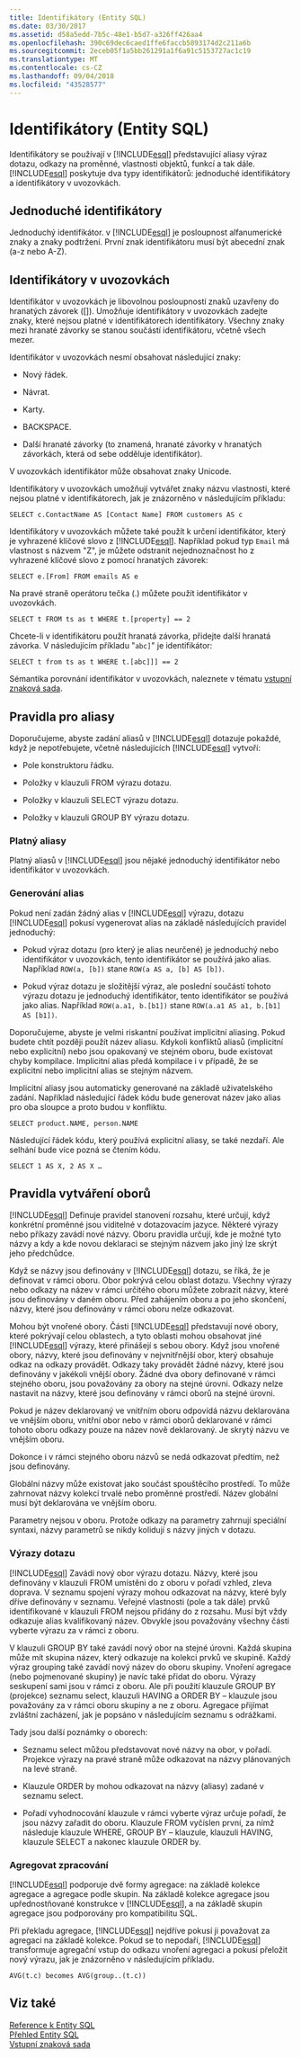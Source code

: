 ```yaml
---
title: Identifikátory (Entity SQL)
ms.date: 03/30/2017
ms.assetid: d58a5edd-7b5c-48e1-b5d7-a326ff426aa4
ms.openlocfilehash: 390c69dec6caed1ffe6faccb5893174d2c211a6b
ms.sourcegitcommit: 2eceb05f1a5bb261291a1f6a91c5153727ac1c19
ms.translationtype: MT
ms.contentlocale: cs-CZ
ms.lasthandoff: 09/04/2018
ms.locfileid: "43528577"
---
```

# <a name="identifiers-entity-sql"></a>Identifikátory (Entity SQL)
Identifikátory se používají v [!INCLUDE[esql](../../../../../../includes/esql-md.md)] představující aliasy výraz dotazu, odkazy na proměnné, vlastnosti objektů, funkcí a tak dále. [!INCLUDE[esql](../../../../../../includes/esql-md.md)] poskytuje dva typy identifikátorů: jednoduché identifikátory a identifikátory v uvozovkách.  
  
## <a name="simple-identifiers"></a>Jednoduché identifikátory  
 Jednoduchý identifikátor. v [!INCLUDE[esql](../../../../../../includes/esql-md.md)] je posloupnost alfanumerické znaky a znaky podtržení. První znak identifikátoru musí být abecední znak (a-z nebo A-Z).  
  
## <a name="quoted-identifiers"></a>Identifikátory v uvozovkách  
 Identifikátor v uvozovkách je libovolnou posloupností znaků uzavřeny do hranatých závorek ([]). Umožňuje identifikátory v uvozovkách zadejte znaky, které nejsou platné v identifikátorech identifikátory. Všechny znaky mezi hranaté závorky se stanou součástí identifikátoru, včetně všech mezer.  
  
 Identifikátor v uvozovkách nesmí obsahovat následující znaky:  
  
-   Nový řádek.  
  
-   Návrat.  
  
-   Karty.  
  
-   BACKSPACE.  
  
-   Další hranaté závorky (to znamená, hranaté závorky v hranatých závorkách, která od sebe odděluje identifikátor).  
  
 V uvozovkách identifikátor může obsahovat znaky Unicode.  
  
 Identifikátory v uvozovkách umožňují vytvářet znaky názvu vlastnosti, které nejsou platné v identifikátorech, jak je znázorněno v následujícím příkladu:  
  
 `SELECT c.ContactName AS [Contact Name] FROM customers AS c`  
  
 Identifikátory v uvozovkách můžete také použít k určení identifikátor, který je vyhrazené klíčové slovo z [!INCLUDE[esql](../../../../../../includes/esql-md.md)]. Například pokud typ `Email` má vlastnost s názvem "Z", je můžete odstranit nejednoznačnost ho z vyhrazené klíčové slovo z pomocí hranatých závorek:  
  
 `SELECT e.[From] FROM emails AS e`  
  
 Na pravé straně operátoru tečka (.) můžete použít identifikátor v uvozovkách.  
  
 `SELECT t FROM ts as t WHERE t.[property] == 2`  
  
 Chcete-li v identifikátoru použít hranatá závorka, přidejte další hranatá závorka. V následujícím příkladu "`abc]`" je identifikátor:  
  
 `SELECT t from ts as t WHERE t.[abc]]] == 2`  
  
 Sémantika porovnání identifikátor v uvozovkách, naleznete v tématu [vstupní znaková sada](../../../../../../docs/framework/data/adonet/ef/language-reference/input-character-set-entity-sql.md).  
  
## <a name="aliasing-rules"></a>Pravidla pro aliasy  
 Doporučujeme, abyste zadání aliasů v [!INCLUDE[esql](../../../../../../includes/esql-md.md)] dotazuje pokaždé, když je nepotřebujete, včetně následujících [!INCLUDE[esql](../../../../../../includes/esql-md.md)] vytvoří:  
  
-   Pole konstruktoru řádku.  
  
-   Položky v klauzuli FROM výrazu dotazu.  
  
-   Položky v klauzuli SELECT výrazu dotazu.  
  
-   Položky v klauzuli GROUP BY výrazu dotazu.  
  
### <a name="valid-aliases"></a>Platný aliasy  
 Platný aliasů v [!INCLUDE[esql](../../../../../../includes/esql-md.md)] jsou nějaké jednoduchý identifikátor nebo identifikátor v uvozovkách.  
  
### <a name="alias-generation"></a>Generování alias  
 Pokud není zadán žádný alias v [!INCLUDE[esql](../../../../../../includes/esql-md.md)] výrazu, dotazu [!INCLUDE[esql](../../../../../../includes/esql-md.md)] pokusí vygenerovat alias na základě následujících pravidel jednoduchý:  
  
-   Pokud výraz dotazu (pro který je alias neurčené) je jednoduchý nebo identifikátor v uvozovkách, tento identifikátor se používá jako alias. Například `ROW(a, [b])` stane `ROW(a AS a, [b] AS [b])`.  
  
-   Pokud výraz dotazu je složitější výraz, ale poslední součástí tohoto výrazu dotazu je jednoduchý identifikátor, tento identifikátor se používá jako alias. Například `ROW(a.a1, b.[b1])` stane `ROW(a.a1 AS a1, b.[b1] AS [b1])`.  
  
 Doporučujeme, abyste je velmi riskantní používat implicitní aliasing. Pokud budete chtít později použít název aliasu. Kdykoli konfliktů aliasů (implicitní nebo explicitní) nebo jsou opakovaný ve stejném oboru, bude existovat chyby kompilace. Implicitní alias předá kompilace i v případě, že se explicitní nebo implicitní alias se stejným názvem.  
  
 Implicitní aliasy jsou automaticky generované na základě uživatelského zadání. Například následující řádek kódu bude generovat název jako alias pro oba sloupce a proto budou v konfliktu.  
  
```  
SELECT product.NAME, person.NAME  
```  
  
 Následující řádek kódu, který používá explicitní aliasy, se také nezdaří. Ale selhání bude více pozná se čtením kódu.  
  
```  
SELECT 1 AS X, 2 AS X …  
```  
  
## <a name="scoping-rules"></a>Pravidla vytváření oborů  
 [!INCLUDE[esql](../../../../../../includes/esql-md.md)] Definuje pravidel stanovení rozsahu, které určují, když konkrétní proměnné jsou viditelné v dotazovacím jazyce. Některé výrazy nebo příkazy zavádí nové názvy. Oboru pravidla určují, kde je možné tyto názvy a kdy a kde novou deklaraci se stejným názvem jako jiný lze skrýt jeho předchůdce.  
  
 Když se názvy jsou definovány v [!INCLUDE[esql](../../../../../../includes/esql-md.md)] dotazu, se říká, že je definovat v rámci oboru. Obor pokrývá celou oblast dotazu. Všechny výrazy nebo odkazy na název v rámci určitého oboru můžete zobrazit názvy, které jsou definovány v daném oboru. Před zahájením oboru a po jeho skončení, názvy, které jsou definovány v rámci oboru nelze odkazovat.  
  
 Mohou být vnořené obory. Části [!INCLUDE[esql](../../../../../../includes/esql-md.md)] představují nové obory, které pokrývají celou oblastech, a tyto oblasti mohou obsahovat jiné [!INCLUDE[esql](../../../../../../includes/esql-md.md)] výrazy, které přinášejí s sebou obory. Když jsou vnořené obory, názvy, které jsou definovány v nejvnitřnější obor, který obsahuje odkaz na odkazy provádět. Odkazy taky provádět žádné názvy, které jsou definovány v jakékoli vnější obory. Žádné dva obory definované v rámci stejného oboru, jsou považovány za obory na stejné úrovni. Odkazy nelze nastavit na názvy, které jsou definovány v rámci oborů na stejné úrovni.  
  
 Pokud je název deklarovaný ve vnitřním oboru odpovídá názvu deklarována ve vnějším oboru, vnitřní obor nebo v rámci oborů deklarované v rámci tohoto oboru odkazy pouze na název nově deklarovaný. Je skrytý názvu ve vnějším oboru.  
  
 Dokonce i v rámci stejného oboru názvů se nedá odkazovat předtím, než jsou definovány.  
  
 Globální názvy může existovat jako součást spouštěcího prostředí. To může zahrnovat názvy kolekcí trvalé nebo proměnné prostředí. Název globální musí být deklarována ve vnějším oboru.  
  
 Parametry nejsou v oboru. Protože odkazy na parametry zahrnují speciální syntaxi, názvy parametrů se nikdy kolidují s názvy jiných v dotazu.  
  
### <a name="query-expressions"></a>Výrazy dotazu  
 [!INCLUDE[esql](../../../../../../includes/esql-md.md)] Zavádí nový obor výrazu dotazu. Názvy, které jsou definovány v klauzuli FROM umístěni do z oboru v pořadí vzhled, zleva doprava. V seznamu spojení výrazy mohou odkazovat na názvy, které byly dříve definovány v seznamu. Veřejné vlastnosti (pole a tak dále) prvků identifikované v klauzuli FROM nejsou přidány do z rozsahu. Musí být vždy odkazuje alias kvalifikovaný název. Obvykle jsou považovány všechny části vyberte výrazu za v rámci z oboru.  
  
 V klauzuli GROUP BY také zavádí nový obor na stejné úrovni. Každá skupina může mít skupina název, který odkazuje na kolekci prvků ve skupině. Každý výraz grouping také zavádí nový název do oboru skupiny. Vnoření agregace (nebo pojmenované skupiny) je navíc také přidat do oboru. Výrazy seskupení sami jsou v rámci z oboru. Ale při použití klauzule GROUP BY (projekce) seznamu select, klauzuli HAVING a ORDER BY – klauzule jsou považovány za v rámci oboru skupiny a ne z oboru. Agregace přijímat zvláštní zacházení, jak je popsáno v následujícím seznamu s odrážkami.  
  
 Tady jsou další poznámky o oborech:  
  
-   Seznamu select můžou představovat nové názvy na obor, v pořadí. Projekce výrazy na pravé straně může odkazovat na názvy plánovaných na levé straně.  
  
-   Klauzule ORDER by mohou odkazovat na názvy (aliasy) zadané v seznamu select.  
  
-   Pořadí vyhodnocování klauzule v rámci vyberte výraz určuje pořadí, že jsou názvy zařadit do oboru. Klauzule FROM vyčíslen první, za nímž následuje klauzule WHERE, GROUP BY – klauzule, klauzuli HAVING, klauzule SELECT a nakonec klauzule ORDER by.  
  
### <a name="aggregate-handling"></a>Agregovat zpracování  
 [!INCLUDE[esql](../../../../../../includes/esql-md.md)] podporuje dvě formy agregace: na základě kolekce agregace a agregace podle skupin. Na základě kolekce agregace jsou upřednostňované konstrukce v [!INCLUDE[esql](../../../../../../includes/esql-md.md)], a na základě skupin agregace jsou podporovány pro kompatibilitu SQL.  
  
 Při překladu agregace, [!INCLUDE[esql](../../../../../../includes/esql-md.md)] nejdříve pokusí ji považovat za agregaci na základě kolekce. Pokud se to nepodaří, [!INCLUDE[esql](../../../../../../includes/esql-md.md)] transformuje agregační vstup do odkazu vnoření agregaci a pokusí přeložit nový výrazu, jak je znázorněno v následujícím příkladu.  
  
 `AVG(t.c) becomes AVG(group..(t.c))`  
  
## <a name="see-also"></a>Viz také  
 [Reference k Entity SQL](../../../../../../docs/framework/data/adonet/ef/language-reference/entity-sql-reference.md)  
 [Přehled Entity SQL](../../../../../../docs/framework/data/adonet/ef/language-reference/entity-sql-overview.md)  
 [Vstupní znaková sada](../../../../../../docs/framework/data/adonet/ef/language-reference/input-character-set-entity-sql.md)
